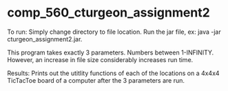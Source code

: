 # comp_560_cturgeon_assignment2
To run: Simply change directory to file location. Run the jar file, ex: java -jar cturgeon_assignment2.jar.

This program takes exactly 3 parameters. Numbers between 1-INFINITY. However, an increase in file size considerably increases run time.

Results: Prints out the utitlity functions of each of the locations on a 4x4x4 TicTacToe board of a computer after the 3 parameters are run.
